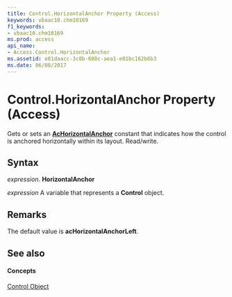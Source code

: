 ```yaml
---
title: Control.HorizontalAnchor Property (Access)
keywords: vbaac10.chm10169
f1_keywords:
- vbaac10.chm10169
ms.prod: access
api_name:
- Access.Control.HorizontalAnchor
ms.assetid: e81daacc-3c0b-608c-aea1-e01bc162b6b3
ms.date: 06/08/2017
---
```



# Control.HorizontalAnchor Property (Access)

Gets or sets an **[AcHorizontalAnchor](achorizontalanchor-enumeration-access.md)** constant that indicates how the control is anchored horizontally within its layout. Read/write.


## Syntax

 _expression_. **HorizontalAnchor**

 _expression_ A variable that represents a **Control** object.


## Remarks

The default value is **acHorizontalAnchorLeft**.


## See also


#### Concepts


[Control Object](control-object-access.md)

